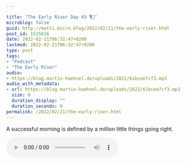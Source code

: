 ```yaml
---

title: "The Early Riser Day 43 🎙🌅"
microblog: false
guid: http://matti.micro.blog/2022/02/21/the-early-riser.html
post_id: 1515616
date: 2022-02-21T06:52:47+0200
lastmod: 2022-02-21T06:52:47+0200
type: post
tags:
- "Podcast"
- "The Early Riser"
audio:
- https://blog.martin-haehnel.de/uploads/2022/61bcee7cf3.mp3
audio_with_metadata:
- url: https://blog.martin-haehnel.de/uploads/2022/61bcee7cf3.mp3
  size: 0
  duration_display: ""
  duration_seconds: 0
permalink: /2022/02/21/the-early-riser.html
---
```

A successful morning is defined by a million little things going right.

<audio controls="controls" src="https://blog.martin-haehnel.de/uploads/2022/61bcee7cf3.mp3" preload="metadata" />
